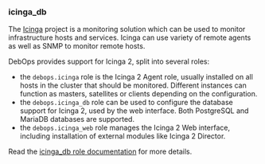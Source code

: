 ### icinga_db

The [Icinga](https://www.icinga.com/) project is a monitoring solution
which can be used to monitor infrastructure hosts and services. Icinga
can use variety of remote agents as well as SNMP to monitor remote
hosts.

DebOps provides support for Icinga 2, split into several roles:

-   the `debops.icinga` role is the Icinga 2 Agent role, usually
    installed on all hosts in the cluster that should be monitored.
    Different instances can function as masters, satellites or clients
    depending on the configuration.
-   the `debops.icinga_db` role can be used to configure the database
    support for Icinga 2, used by the web interface. Both PostgreSQL and
    MariaDB databases are supported.
-   the `debops.icinga_web` role manages the Icinga 2 Web interface,
    including installation of external modules like Icinga 2 Director.

Read the [icinga_db role documentation](https://docs.debops.org/en/stable-3.0/ansible/roles/icinga_db/) for more details.
